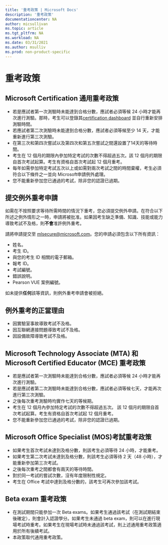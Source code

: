 ```yaml
---
title: '重考政策 | Microsoft Docs'
description: '重考政策' 
documentationcenter: NA 
author: micsullivan
ms.topic: article
ms.tgt_pltfrm: NA
ms.workload: NA
ms.date: 03/31/2021
ms.author: msulliv
ms.prod: non-product-specific
---
```

# 重考政策

## Microsoft Certification 通用重考政策

- 若是應試者第一次測驗時未能達到合格分數，應試者必須等候 24 小時才能再次進行測驗。那時，考生可以登錄其[certification dashboard](https://aka.ms/certdashboard) 並自行重新安排測驗時間。
- 若應試者第二次測驗時未能達到合格分數，應試者必須等候至少 14 天，才能重新進行第三次測驗。
- 在第三次和第四次嘗試以及第四次和第五次嘗試之間還設置了14天的等待時間。
- 考生在 12 個月的期限內參加特定考試的次數不得超過五次。該 12 個月的期限自首次考試起算。考生有資格自首次考試起 12 個月重考。
- 每年如需參加特定考試五次以上或如需對兩次考試之間的時間棄權，考生必須符合以下條件之一並向 Microsoft申請例外處理。
- 您不能重新參加您已通過的考試，除非您的認證已過期。

## 提交例外重考申請

如需在不按照要求等待所需時間的情況下重考，您必須提交例外申請。在符合以下所述之例外情形之一時，申請將被批准。如果因考生缺乏準備、知識、技能或能力導致考試不及格，則**不會**准許例外重考。

請將申請提交至 [mlsecure@microsoft.com](mailto:mlsecure@microsoft.com)。您的申請必須包含以下所有資訊：

- 姓名。
- 考生 ID。
- 與您的考生 ID 相關的電子郵箱。
- 報考 ID。
- 考試編號。
- 錯誤說明。
- Pearson VUE 案例編號。

如未提供**任何**該等資訊，則例外重考申請會被拒絕。

## 例外重考的正當理由

- 因實驗室事故導致考試不及格。
- 因互聯網連接問題導致考試不及格。
- 因設備故障導致考試不及格。

## Microsoft Technology Associate (MTA) 和 Microsoft Certified Educator (MCE) 重考政策

- 若是應試者第一次測驗時未能達到合格分數，應試者必須等候 24 小時才能再次進行測驗。
- 若是應試者第二次測驗時未能達到合格分數，應試者必須等候七天，才能再次進行第三次測驗。
- 之後每次重考測驗時均實作七天的等候期。
- 考生在 12 個月內參加特定考試的次數不得超過五次。 該 12 個月的期限自首次考試起算。考生有資格自首次考試起 12 個月重考。
- 您不能重新參加您已通過的考試，除非您的認證已過期。

## Microsoft Office Specialist (MOS)考試重考政策

- 如果考生首次考試未達到及格分數，則該考生必須等待 24 小時，才能重考。
- 如果考生第二次考試未達到及格分數，則該考生必須等待 2 天（48 小時），才能重新參加第三次考試。
- 之後每次重考之間都會有兩天的等待時間。
- 對於同一考試的嘗試次數，沒有年度限制性規定。 
- 考生在 Office 考試中達到及格分數的，該考生可再次參加該考試。

## Beta exam 重考政策

- 在測試期間只能參加一次 Beta exams。如果考生通過該考試（在測試期結束後確定），則會計入認證學分。如果考生未通過 beta exam，則可以在進行現場考試時重考。如果考生在現場考試時未通過該考試，則上述通用重考政策適用於所有後續考試。
- 本政策取代通用重考政策。